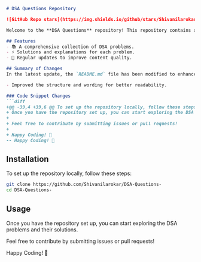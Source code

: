 ```markdown
# DSA Questions Repository

![GitHub Repo stars](https://img.shields.io/github/stars/Shivanilarokar/DSA-Questions-) ![GitHub forks](https://img.shields.io/github/forks/Shivanilarokar/DSA-Questions-) ![GitHub issues](https://img.shields.io/github/issues/Shivanilarokar/DSA-Questions-)

Welcome to the **DSA Questions** repository! This repository contains a collection of Data Structures and Algorithms (DSA) problems designed to help you enhance your coding skills.

## Features
- 📚 A comprehensive collection of DSA problems.
- ⚡ Solutions and explanations for each problem.
- 🚀 Regular updates to improve content quality.

## Summary of Changes
In the latest update, the `README.md` file has been modified to enhance clarity and improve formatting. Here are the key changes made:

- Improved the structure and wording for better readability.

### Code Snippet Changes
```diff
+@@ -39,4 +39,6 @@ To set up the repository locally, follow these steps:
+ Once you have the repository set up, you can start exploring the DSA problems and their solutions.
+
+ Feel free to contribute by submitting issues or pull requests!
+ 
+ Happy Coding! 🎉
-- Happy Coding! 🚀
```

## Installation
To set up the repository locally, follow these steps:
```bash
git clone https://github.com/Shivanilarokar/DSA-Questions-
cd DSA-Questions-
```

## Usage
Once you have the repository set up, you can start exploring the DSA problems and their solutions. 

Feel free to contribute by submitting issues or pull requests!

Happy Coding! 🎉
```